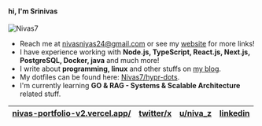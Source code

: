 #### hi, I'm Srinivas
![Nivas7](https://komarev.com/ghpvc/?username=nivas7&color=22272e)

- Reach me at <a href="mailto:nivasniyas24@gmail.com" target="_blank">nivasniyas24@gmail.com</a> or see my <a href="https://nivas-portfolio-v2.vercel.app/" target="_blank">website</a> for more links!
- I have experience working with **Node.js, TypeScript, React.js, Next.js, PostgreSQL, Docker, java** and much more!
- I write about **programming, linux** and other stuffs on <a href="https://nivas7.github.io/blog" target="_blank">my blog</a>.
- My dotfiles can be found here: <a href="https://github.com/Nivas7/Dotfiles">Nivas7/hypr-dots</a>.
- I'm currently learning **GO & RAG - Systems & Scalable Architecture** related stuff.

| <a href="https://nivas-portfolio-v2.vercel.app/" target="_blank">nivas-portfolio-v2.vercel.app/</a> | <a href="https://twitter.com/Nivas124" target="_blank">twitter/x</a> | <a href="https://reddit.com/u/niva_z" target="_blank">u/niva_z</a> | <a href="https://linkedin.com/in/Nivaz" target="_blank">linkedin</a> |
| - | - | - | - |
